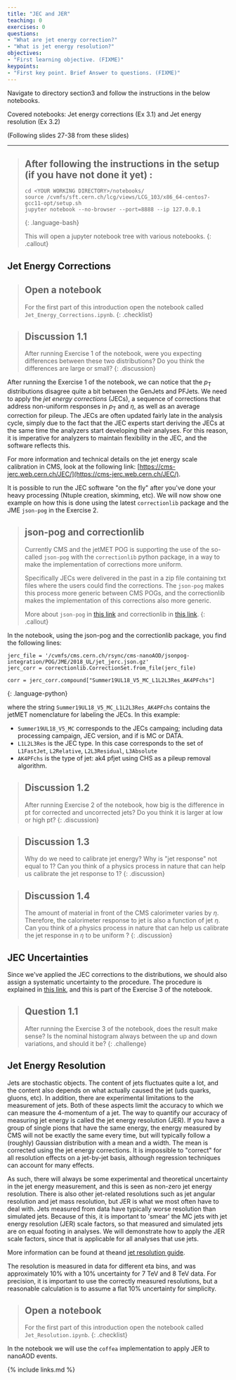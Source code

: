 ```yaml
---
title: "JEC and JER"
teaching: 0
exercises: 0
questions:
- "What are jet energy correction?"
- "What is jet energy resolution?"
objectives:
- "First learning objective. (FIXME)"
keypoints:
- "First key point. Brief Answer to questions. (FIXME)"
---
```


Navigate to directory section3 and follow the instructions in the below notebooks.

Covered notebooks: Jet energy corrections (Ex 3.1) and Jet energy resolution (Ex 3.2)

(Following slides 27-38 from these slides) 

---

> ## After following the instructions in the setup (if you have not done it yet) :
>
> ~~~
> cd <YOUR WORKING DIRECTORY>/notebooks/
> source /cvmfs/sft.cern.ch/lcg/views/LCG_103/x86_64-centos7-gcc11-opt/setup.sh
> jupyter notebook --no-browser --port=8888 --ip 127.0.0.1
> ~~~
> {: .language-bash}
>
> This will open a jupyter notebook tree with various notebooks. 
{: .callout}


## Jet Energy Corrections

> ## Open a notebook
>
> For the first part of this introduction open the notebook called `Jet_Energy_Corrections.ipynb`.
{: .checklist}

> ## Discussion 1.1
> After running Exercise 1 of the notebook, were you expecting differences between these two
> distributions? Do you think the differences are large or small?
{: .discussion}

After running the Exercise 1 of the notebook, we can notice that the $p_{\mathrm{T}}$ distributions disagree quite a bit between the GenJets and PFJets. We need to apply the *jet energy corrections* (JECs), a sequence of corrections that address non-uniform responses in $p_{\mathrm{T}}$ and $\eta$, as well as an average correction for pileup. The JECs are often updated fairly late in the analysis cycle, simply due to the fact that the JEC experts start deriving the JECs at the same time the analyzers start developing their analyses. For this reason, it is imperative for analyzers to maintain flexibility in the JEC, and the software reflects this. 

For more information and technical details on the jet energy scale calibration in CMS, look at the following link: [https://cms-jerc.web.cern.ch/JEC/](https://cms-jerc.web.cern.ch/JEC/). 

It is possible to run the JEC software "on the fly" after you've done your heavy processing (Ntuple creation, skimming, etc). We will now show one example on how this is done using the latest `correctionlib` package and the JME `json-pog` in the Exercise 2.


> ## json-pog and correctionlib
>
> Currently CMS and the jetMET POG is supporting the use of the so-called `json-pog` with the
> `correctionlib` python package, in a way to make the implementation of corrections more uniform. 
>
> Specifically JECs were delivered in the past in a zip file containing txt files where the users could
> find the corrections. The `json-pog` makes this process more generic between CMS POGs, and the
> correctionlib makes the implementation of this corrections also more generic. 
>
> More about `json-pog` in [this link](https://gitlab.cern.ch/cms-nanoAOD/jsonpog-integration) and
> correctionlib in [this link](https://cms-nanoaod.github.io/correctionlib/).
{: .callout}

In the notebook, using the json-pog and the correctionlib package, you find the following lines:
~~~
jerc_file = '/cvmfs/cms.cern.ch/rsync/cms-nanoAOD/jsonpog-integration/POG/JME/2018_UL/jet_jerc.json.gz'
jerc_corr = correctionlib.CorrectionSet.from_file(jerc_file)

corr = jerc_corr.compound["Summer19UL18_V5_MC_L1L2L3Res_AK4PFchs"]
~~~
{: .language-python}

where the string `Summer19UL18_V5_MC_L1L2L3Res_AK4PFchs` contains the jetMET nomenclature for
labeling the JECs. In this example:
 - `Summer19UL18_V5_MC` corresponds to the JECs campaing; including data processing campaign, JEC version, and if is MC or DATA.
 - `L1L2L3Res` is the JEC type. In this case corresponds to the set of `L1FastJet`, `L2Relative`, `L2L3Residual`, `L3Absolute`
 - `AK4PFchs` is the type of jet: ak4 pfjet using CHS as a pileup removal algorithm.

> ## Discussion 1.2
> After running Exercise 2 of the notebook, how big is the difference in pt for corrected and
> uncorrected jets? Do you think it is larger at low or high pt? 
{: .discussion}

> ## Discussion 1.3 
> Why do we need to calibrate jet energy? Why is "jet response" not equal to 1? Can you think of a physics process in nature that can help us calibrate the jet response to 1?
{: .discussion}

> ## Discussion 1.4
> The amount of material in front of the CMS calorimeter varies by $\eta$. Therefore, the calorimeter response to jet is also a function of jet $\eta$. Can you think of a physics process in nature that can help us calibrate the jet response in $\eta$ to be uniform ?
{: .discussion}

## JEC Uncertainties

Since we've applied the JEC corrections to the distributions, we should also assign a systematic uncertainty to the procedure. The procedure is explained in [this link](https://cms-jerc.web.cern.ch/JECUncertaintySources/), and this is part of the Exercise 3 of the notebook.

> ## Question 1.1
> After running the Exercise 3 of the notebook, does the result make sense? Is the nominal histogram always between the up and down variations, and should it be?
{: .challenge}

## Jet Energy Resolution

Jets are stochastic objects. The content of jets fluctuates quite a lot, and the content also depends on what actually caused the jet (uds quarks, gluons, etc). In addition, there are experimental limitations to the measurement of jets. Both of these aspects limit the accuracy to which we can measure the 4-momentum of a jet. The way to quantify our accuracy of measuring jet energy is called the jet energy resolution (JER). If you have a group of single pions that have the same energy, the energy measured by CMS will not be exactly the same every time, but will typically follow a (roughly) Gaussian distribution with a mean and a width. The mean is corrected using the jet energy corrections. It is impossible to "correct" for all resolution effects on a jet-by-jet basis, although regression techniques can account for many effects.

As such, there will always be some experimental and theoretical uncertainty in the jet energy measurement, and this is seen as non-zero jet energy resolution. There is also other jet-related resolutions such as jet angular resolution and jet mass resolution, but JER is what we most often have to deal with.
Jets measured from data have typically worse resolution than simulated jets. Because of this, it is important to 'smear' the MC jets with jet energy resolution (JER) scale factors, so that measured and simulated jets are on equal footing in analyses. We will demonstrate how to apply the JER scale factors, since that is applicable for all analyses that use jets.

More information can be found at theand [jet resolution guide](https://cms-jerc.web.cern.ch/JER/). 

The resolution is measured in data for different eta bins, and was approximately 10% with a 10% uncertainty for 7 TeV and 8 TeV data. For precision, it is important to use the correctly measured resolutions, but a reasonable calculation is to assume a flat 10% uncertainty for simplicity.

> ## Open a notebook
>
> For the first part of this introduction open the notebook called `Jet_Resolution.ipynb`.
{: .checklist}

In the notebook we will use the `coffea` implementation to apply JER to nanoAOD events. 



{% include links.md %}

